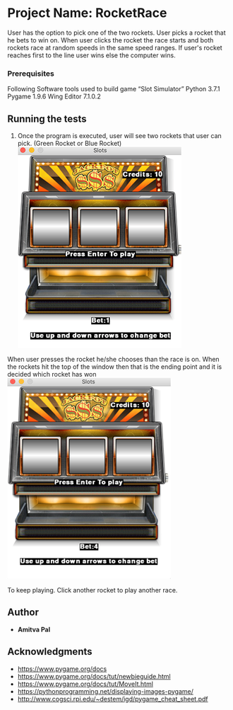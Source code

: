 # Project Name: RocketRace
User has the option to pick one of the two rockets. User picks a rocket that he bets to win on. When user clicks the rocket the race starts and both rockets race at random speeds in the same speed ranges. If user's rocket reaches first to the line user wins else the computer wins.
### Prerequisites
Following Software tools used to build game “Slot Simulator”
Python 3.7.1
Pygame 1.9.6
Wing Editor 7.1.0.2

## Running the tests
1. Once the program is executed, user will see two rockets that user can pick. (Green Rocket or Blue Rocket) 
![](https://github.com/amitvapal/NinthGradeHonorsComputerProgamming-Project-Slot-Simulator/blob/master/Images/Picture1-2.png)


When user presses the rocket he/she chooses than the race is on. When the rockets hit the top of the window then that is the ending point and it is decided which rocket has won
![](https://github.com/amitvapal/NinthGradeHonorsComputerProgamming-Project-Slot-Simulator/blob/master/Images/Picture4-2.png)




To keep playing. Click another rocket to play another race.




  
## Author

* **Amitva Pal**

## Acknowledgments
- https://www.pygame.org/docs
- https://www.pygame.org/docs/tut/newbieguide.html
- https://www.pygame.org/docs/tut/MoveIt.html
- https://pythonprogramming.net/displaying-images-pygame/
- http://www.cogsci.rpi.edu/~destem/igd/pygame_cheat_sheet.pdf
